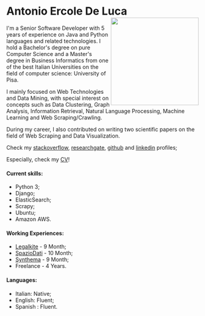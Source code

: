 <!--
.. title: About Me
.. slug: me
.. date: 2017-08-04 10:52:56 UTC+02:00
.. tags: 
.. category: 
.. link: 
.. description: Antonio Ercole De Luca, Senior Software Developer, Università di Pisa, Business Informatics, Computer Science, Python, Django.
.. type: text
-->




# Antonio Ercole De Luca  <img src="https://avatars2.githubusercontent.com/u/3613943?v=4&s=460" width="230" height="230"  align="right"/> 
 I'm a Senior Software Developer with 5 years of experience on Java and Python languages and related technologies. I hold a Bachelor's degree on pure Computer Science and a Master's degree in Business Informatics from one of the best Italian Universities on the field of computer science: University of Pisa. 
 
 I mainly focused on Web Technologies and Data Mining, with special interest on concepts such as Data Clustering, Graph Analysis, Information Retrieval, Natural Language Processing, Machine Learning and Web Scraping/Crawling.  
 
 During my career, I also contributed on writing two scientific papers on the field of Web Scraping and Data Visualization. 

 Check my [stackoverflow], [researchgate], [github] and [linkedin] profiles;

 Especially, check my [CV]!

#### Current skills:

- Python 3;
- Django;
- ElasticSearch;
- Scrapy;
- Ubuntu;
- Amazon AWS.


#### Working Experiences:

- [Legalkite] - 9 Month;
- [SpazioDati] - 10 Month;
- [Synthema] - 9 Month;
- Freelance - 4 Years.

#### Languages:

- Italian: Native;
- English: Fluent;
- Spanish : Fluent.


[Legalkite]:        https://legalkite.ch
[SpazioDati]:       http://spaziodati.eu
[Synthema]:         http://synthema.it
[stackoverflow]:    http://stackoverflow.com/users/3289963/eracle
[researchgate]:     https://www.researchgate.net/profile/Antonio_De_Luca5 
[github]:			https://github.com/eracle
[linkedin]:			https://www.linkedin.com/in/eracle/
[CV]:				/CV_latest.pdf
